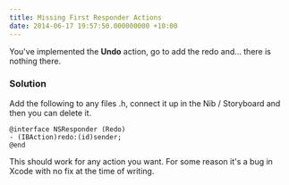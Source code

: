 ```yaml
---
title: Missing First Responder Actions
date: 2014-06-17 19:57:50.000000000 +10:00
---
```

You've implemented the **Undo** action, go to add the redo and... there is nothing there.

### Solution
Add the following to any files .h, connect it up in the Nib / Storyboard and then you can delete it.

```
@interface NSResponder (Redo)
- (IBAction)redo:(id)sender;
@end
```

This should work for any action you want. For some reason it's a bug in Xcode with no fix at the time of writing.
